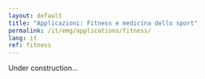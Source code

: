 ```yaml
---
layout: default
title: "Applicazioni: Fitness e medicina dello sport"
permalink: /it/emg/applications/fitness/
lang: it
ref: fitness
---
```


Under construction...